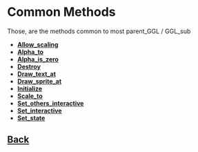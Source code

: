 # Common Methods

Those, are the methods common to most parent_GGL / GGL_sub

- **[Allow_scaling](https://github.com/Ced30/GML-GUI-Library-GGL-Documentation/blob/main/API/GGL_Common/Allow_scaling.md)**
- **[Alpha_to](https://github.com/Ced30/GML-GUI-Library-GGL-Documentation/blob/main/API/GGL_Common/Alpha_to.md)**
- **[Alpha_is_zero](https://github.com/Ced30/GML-GUI-Library-GGL-Documentation/blob/main/API/GGL_Common/Draw_text_at.md)**
- **[Destroy](https://github.com/Ced30/GML-GUI-Library-GGL-Documentation/blob/main/API/GGL_Common/Draw_text_at.md)**
- **[Draw_text_at](https://github.com/Ced30/GML-GUI-Library-GGL-Documentation/blob/main/API/GGL_Common/Draw_text_at.md)**
- **[Draw_sprite_at](https://github.com/Ced30/GML-GUI-Library-GGL-Documentation/blob/main/API/GGL_Common/Draw_sprite_at.md)**
- **[Initialize](https://github.com/Ced30/GML-GUI-Library-GGL-Documentation/blob/main/API/GGL_Common/Draw_text_at.md)**
- **[Scale_to](https://github.com/Ced30/GML-GUI-Library-GGL-Documentation/blob/main/API/GGL_Common/Draw_text_at.md)**
- **[Set_others_interactive](https://github.com/Ced30/GML-GUI-Library-GGL-Documentation/blob/main/API/GGL_Common/Draw_text_at.md)**
- **[Set_interactive](https://github.com/Ced30/GML-GUI-Library-GGL-Documentation/blob/main/API/GGL_Common/Draw_text_at.md)**
- **[Set_state](https://github.com/Ced30/GML-GUI-Library-GGL-Documentation/blob/main/API/GGL_Common/Draw_text_at.md)**

## [Back](https://github.com/Ced30/GML-GUI-Library-GGL-Documentation/blob/main/README.md)
